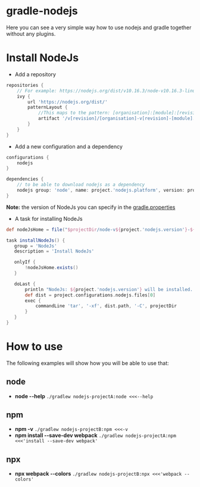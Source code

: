 # gradle-nodejs
Here you can see a very simple way how to use nodejs and gradle together without any plugins.
# Install NodeJs
* Add a repository
```groovy
repositories {
    // For example: https://nodejs.org/dist/v10.16.3/node-v10.16.3-linux-x64.tar.xz
    ivy {
        url 'https://nodejs.org/dist/'
        patternLayout {
            //This maps to the pattern: [organisation]:[module]:[revision]:[classifier]@[ext]
            artifact '/v[revision]/[organisation]-v[revision]-[module].[ext]'
        }
    }
}
```
* Add a new configuration and a dependency
```groovy
configurations {
    nodejs
}

dependencies {
    // to be able to download nodejs as a dependency
    nodejs group: 'node', name: project.'nodejs.platform', version: project.'nodejs.version', ext: 'tar.xz'
}
```
**Note:** the version of NodeJs you can specify in the [gradle.properties](./gradle.properties)
* A task for installing NodeJs
 ```groovy
def nodeJsHome = file("$projectDir/node-v${project.'nodejs.version'}-${project.'nodejs.platform'}")

task installNodeJs() {
    group = 'NodeJs'
    description = 'Install NodeJs'

    onlyIf {
        !nodeJsHome.exists()
    }

    doLast {
        println "NodeJs: ${project.'nodejs.version'} will be installed..."
        def dist = project.configurations.nodejs.files[0]
        exec {
            commandLine 'tar', '-xf', dist.path, '-C', projectDir
        }
    }
}
```
# How to use
The following examples will show how you will be able to use that:
## node <options>
* **node --help** `./gradlew nodejs-projectA:node <<<--help`
## npm <options>
* **npm -v** `./gradlew nodejs-projectB:npm <<<-v`
* **npm install --save-dev webpack** `./gradlew nodejs-projectA:npm <<<'install --save-dev webpack'`
## npx <options>
* **npx webpack --colors** `./gradlew nodejs-projectB:npx <<<'webpack --colors'`